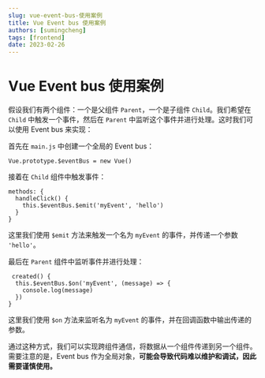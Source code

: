 ```yaml
---
slug: vue-event-bus-使用案例
title: Vue Event bus 使用案例
authors: [sumingcheng]
tags: [frontend]
date: 2023-02-26
---
```


# Vue Event bus 使用案例

假设我们有两个组件：一个是父组件 `Parent`，一个是子组件 `Child`。我们希望在 `Child` 中触发一个事件，然后在 `Parent` 中监听这个事件并进行处理。这时我们可以使用 Event bus 来实现：

首先在 `main.js` 中创建一个全局的 Event bus：

```
Vue.prototype.$eventBus = new Vue()

```

接着在 `Child` 组件中触发事件：

```
methods: {
  handleClick() {
    this.$eventBus.$emit('myEvent', 'hello')
  }
}

```

这里我们使用 `$emit` 方法来触发一个名为 `myEvent` 的事件，并传递一个参数 `'hello'`。

最后在 `Parent` 组件中监听事件并进行处理：

```
 created() {
  this.$eventBus.$on('myEvent', (message) => {
    console.log(message)
  })
}

```

这里我们使用 `$on` 方法来监听名为 `myEvent` 的事件，并在回调函数中输出传递的参数。

通过这种方式，我们可以实现跨组件通信，将数据从一个组件传递到另一个组件。需要注意的是，Event bus 作为全局对象，**可能会导致代码难以维护和调试，因此需要谨慎使用。**
